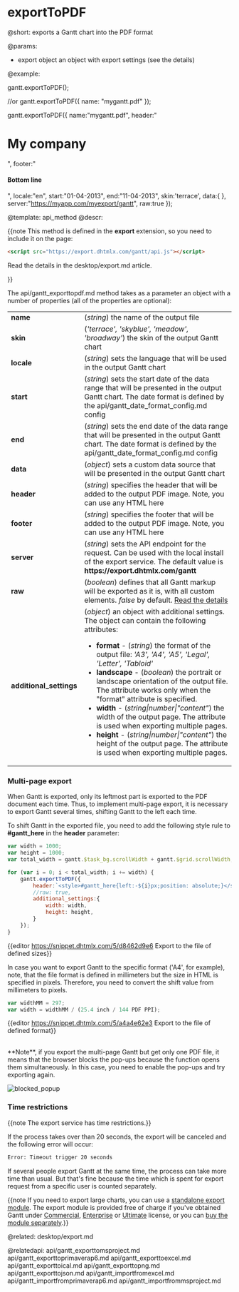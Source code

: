 exportToPDF
=============

@short:
	exports a Gantt chart into the PDF format

@params:

* export		object		an object with export settings (see the details)


@example:

gantt.exportToPDF();
 
//or
gantt.exportToPDF({
  name: "mygantt.pdf"
});

gantt.exportToPDF({
	name:"mygantt.pdf",
	header:"<h1>My company</h1>",
	footer:"<h4>Bottom line</h4>",
	locale:"en",
	start:"01-04-2013",
	end:"11-04-2013",
	skin:'terrace',
	data:{ },
    server:"https://myapp.com/myexport/gantt",
    raw:true
});

@template:	api_method
@descr:

{{note This method is defined in the **export** extension, so you need to include it on the page:
~~~html
<script src="https://export.dhtmlx.com/gantt/api.js"></script>  
~~~
Read the details in the desktop/export.md article.

}}




The api/gantt_exporttopdf.md method takes as a parameter an object with a number of properties (all of the properties are optional):

<table class="webixdoc_links">
	<tbody>
    	<tr>
			<td class="webixdoc_links0"><b>name</b></td>
			<td>(<i>string</i>) the name of the output file</td>
		</tr>
       <tr>
			<td class="webixdoc_links0"><b>skin</b></td>
			<td>(<i>'terrace', 'skyblue', 'meadow', 'broadway'</i>) the skin of the output Gantt chart</td>
		</tr>
        <tr>
			<td class="webixdoc_links0"><b>locale</b></td>
			<td>(<i>string</i>) sets the language that will be used in the output Gantt chart</td>
		</tr>        
        <tr>
			<td class="webixdoc_links0"><b>start</b></td>
			<td>(<i>string</i>) sets the start date of the data range that will be presented in the output Gantt chart. The date format is defined by the api/gantt_date_format_config.md config</td>
		</tr>
        <tr>
			<td class="webixdoc_links0"><b>end</b></td>
			<td>(<i>string</i>) sets the end date of the data range that will be presented in the output Gantt chart. The date format is defined by the api/gantt_date_format_config.md config</td>
		</tr>
        <tr>
			<td class="webixdoc_links0"><b>data</b></td>
			<td>(<i>object</i>) sets a custom data source that will be presented in the output Gantt chart </td>
		</tr>
        <tr>
			<td class="webixdoc_links0"><b>header</b></td>
			<td>(<i>string</i>) specifies the header that will be added to the output PDF image. Note, you can use any HTML here</td>
		</tr>
        <tr>
			<td class="webixdoc_links0"><b>footer</b></td>
			<td>(<i>string</i>) specifies the footer that will be added to the output PDF image. Note, you can use any HTML here</td>
		</tr>
        <tr>
			<td class="webixdoc_links0"><b>server</b></td>
			<td>(<i>string</i>) sets the API endpoint for the request. Can be used with the local install of the export service. The default value is <strong>https://export.dhtmlx.com/gantt</strong></td>
		</tr>
        <tr>
			<td class="webixdoc_links0"><b>raw</b></td>
			<td>(<i>boolean</i>) defines that all Gantt markup will be exported as it is, with all custom elements. <em>false</em> by default. <a href="desktop/export.md#exportingcustommarkupandstyles">Read the details</a> </td>
		</tr>
		<tr>
			<td class="webixdoc_links0"><b>additional_settings</b></td>
			<td>(<i>object</i>) an object with additional settings. The object can contain the following attributes:
			<ul>
					<li><b>format</b> - (<i>string</i>) the format of the output file: <i>'A3', 'A4', 'A5', 'Legal', 'Letter', 'Tabloid'</i></li>
					<li><b>landscape</b> - (<i>boolean</i>) the portrait or landscape orientation of the output file. The attribute works only when the "format" attribute is specified.</li>
					<li><b>width</b> - (<i>string|number|"content"</i>) the width of the output page. The attribute is used when exporting multiple pages. </li>
					<li><b>height</b> - (<i>string|number|"content"</i>) the height of the output page. The attribute is used when exporting multiple pages.</li>
				</ul>
			</td>
		</tr>
    </tbody>
</table>

### Multi-page export

When Gantt is exported, only its leftmost part is exported to the PDF document each time. Thus, to implement multi-page export, it is necessary to export Gantt several times, shifting Gantt to the left each time.  

To shift Gantt in the exported file, you need to add the following style rule to **#gantt_here** in the **header** parameter:

~~~js
var width = 1000;
var height = 1000;
var total_width = gantt.$task_bg.scrollWidth + gantt.$grid.scrollWidth;

for (var i = 0; i < total_width; i += width) {
	gantt.exportToPDF({
		header:`<style>#gantt_here{left:-${i}px;position: absolute;}</style>`,
     	//raw: true,
     	additional_settings:{
       		width: width,
       		height: height,
     	}
   	});
}
~~~

{{editor	https://snippet.dhtmlx.com/5/d8462d9e6	Export to the file of defined sizes}}

In case you want to export Gantt to the specific format ('A4', for example), note, that the file format is defined in millimeters but the size in HTML is specified in pixels. Therefore, you need to convert the shift value from millimeters to pixels. 

~~~js
var widthMM = 297;
var width = widthMM / (25.4 inch / 144 PDF PPI);
~~~

{{editor	https://snippet.dhtmlx.com/5/a4a4e62e3	Export to the file of defined format}}

<br>
**Note**, if you export the multi-page Gantt but get only one PDF file, it means that the browser blocks the pop-ups because the function opens them simultaneously. 
In this case, you need to enable the pop-ups and try exporting again.

![blocked_popup](desktop/popup_blocked.png)

### Time restrictions

{{note The export service has time restrictions.}}

If the process takes over than 20 seconds, the export will be canceled and the following error will occur:

~~~html
Error: Timeout trigger 20 seconds
~~~

If several people export Gantt at the same time, the process can take more time than usual. But that's fine because the time which is spent for export request from a specific user is counted separately.

{{note If you need to export large charts, you can use a [standalone export module](https://dhtmlx.com/docs/products/dhtmlxGantt/export.shtml). The export module is provided free of charge if you've obtained Gantt under [Commercial](https://dhtmlx.com/docs/products/dhtmlxGantt/#licensing), [Enterprise](https://dhtmlx.com/docs/products/dhtmlxGantt/#licensing) or [Ultimate](https://dhtmlx.com/docs/products/dhtmlxGantt/#licensing) license, or you can [buy the module separately](https://store.payproglobal.com/checkout?currency=USD&products[1][id]=55210).}}



@related:
desktop/export.md

@relatedapi:
api/gantt_exporttomsproject.md
api/gantt_exporttoprimaverap6.md
api/gantt_exporttoexcel.md
api/gantt_exporttoical.md
api/gantt_exporttopng.md
api/gantt_exporttojson.md
api/gantt_importfromexcel.md
api/gantt_importfromprimaverap6.md
api/gantt_importfrommsproject.md